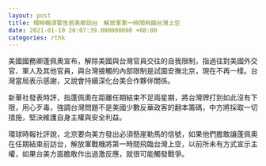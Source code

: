 ```yaml
---
layout: post
title: 環時稱須警告若美卿訪台　解放軍第一時間飛臨台灣上空
date: 2021-01-10 20:07:39.000000000 +08:00
categories: rthk
---
```


美國國務卿蓬佩奧宣布，解除美國與台灣官員交往的自我限制，指過往對美國外交官、軍人及其他官員，與台灣接觸的內部限制是試圖安撫北京，現在不再一樣。台灣當局表示感謝，又說會持續深化台美合作夥伴關係。

新華社發表時評，指蓬佩奧在距離任期結束不足兩星期，將台灣牌打到如此沒有下限，用心歹毒，強調台灣問題不是美國少數反華政客的翻本籌碼，中方將採取一切措施，堅決維護自身主權與安全利益。

環球時報社評說，北京要向美方發出必須懸崖勒馬的信號，如果他們膽敢讓蓬佩奧在任期結束前訪台，解放軍戰機將第一時間飛臨台灣上空，以前所未有方式宣示主權，如果台美方面膽敢作出過激反應，就很可能觸發戰爭。

